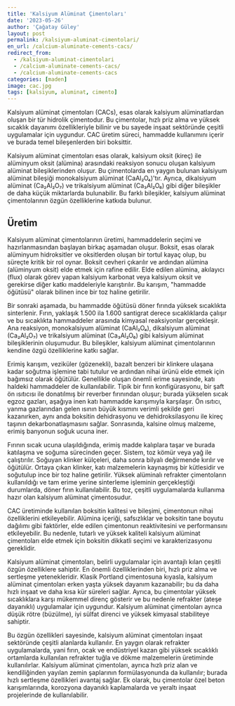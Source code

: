 ```yaml
---
title: 'Kalsiyum Alüminat Çimentoları'
date: '2023-05-26'
author: 'Çağatay Güley'
layout: post
permalink: /kalsiyum-aluminat-cimentolari/
en_url: /calcium-aluminate-cements-cacs/
redirect_from:
  - /kalsiyum-aluminat-cimentolari
  - /calcium-aluminate-cements-cacs/
  - /calcium-aluminate-cements-cacs
categories: [maden]
image: cac.jpg
tags: [kalsiyum, aluminat, cimento]
---
```


Kalsiyum alüminat çimentoları (CACs), esas olarak kalsiyum alüminatlardan oluşan bir tür hidrolik çimentodur. Bu çimentolar, hızlı priz alma ve yüksek sıcaklık dayanımı özellikleriyle bilinir ve bu sayede inşaat sektöründe çeşitli uygulamalar için uygundur. CAC üretim süreci, hammadde kullanımını içerir ve burada temel bileşenlerden biri boksittir.

Kalsiyum alüminat çimentoları esas olarak, kalsiyum oksit (kireç) ile alüminyum oksit (alümina) arasındaki reaksiyon sonucu oluşan kalsiyum alüminat bileşiklerinden oluşur. Bu çimentolarda en yaygın bulunan kalsiyum alüminat bileşiği monokalsiyum alüminat (CaAl₂O₄)'tır. Ayrıca, dikalsiyum alüminat (Ca₂Al₂O₇) ve trikalsiyum alüminat (Ca₃Al₂O₆) gibi diğer bileşikler de daha küçük miktarlarda bulunabilir. Bu farklı bileşikler, kalsiyum alüminat çimentolarının özgün özelliklerine katkıda bulunur.

## **Üretim**

Kalsiyum alüminat çimentolarının üretimi, hammaddelerin seçimi ve hazırlanmasından başlayan birkaç aşamadan oluşur. Boksit, esas olarak alüminyum hidroksitler ve oksitlerden oluşan bir tortul kayaç olup, bu süreçte kritik bir rol oynar. Boksit cevheri çıkarılır ve ardından alümina (alüminyum oksit) elde etmek için rafine edilir. Elde edilen alümina, akılayıcı (flux) olarak görev yapan kalsiyum karbonat veya kalsiyum oksit ve gerekirse diğer katkı maddeleriyle karıştırılır. Bu karışım, "hammadde öğütüsü" olarak bilinen ince bir toz haline getirilir.

Bir sonraki aşamada, bu hammadde öğütüsü döner fırında yüksek sıcaklıkta sinterlenir. Fırın, yaklaşık 1.500 ila 1.600 santigrat derece sıcaklıklarda çalışır ve bu sıcaklıkta hammaddeler arasında kimyasal reaksiyonlar gerçekleşir. Ana reaksiyon, monokalsiyum alüminat (CaAl₂O₄), dikalsiyum alüminat (Ca₂Al₂O₇) ve trikalsiyum alüminat (Ca₃Al₂O₆) gibi kalsiyum alüminat bileşiklerinin oluşumudur. Bu bileşikler, kalsiyum alüminat çimentolarının kendine özgü özelliklerine katkı sağlar.

Erimiş karışım, veziküler (gözenekli), bazalt benzeri bir klinkere ulaşana kadar soğutma işlemine tabi tutulur ve ardından nihai ürünü elde etmek için bağımsız olarak öğütülür. Genellikle oluşan önemli erime sayesinde, katı haldeki hammaddeler de kullanılabilir. Tipik bir fırın konfigürasyonu, bir şaft ön ısıtıcısı ile donatılmış bir reverber fırınından oluşur; burada yükselen sıcak egzoz gazları, aşağıya inen katı hammadde karışımıyla karşılaşır. Ön ısıtıcı, yanma gazlarından gelen ısının büyük kısmını verimli şekilde geri kazanırken, aynı anda boksitin dehidrasyonu ve dehidroksilasyonu ile kireç taşının dekarbonatlaşmasını sağlar. Sonrasında, kalsine olmuş malzeme, erimiş banyonun soğuk ucuna iner.

Fırının sıcak ucuna ulaşıldığında, erimiş madde kalıplara taşar ve burada katılaşma ve soğuma sürecinden geçer. Sistem, toz kömür veya yağ ile çalıştırılır. Soğuyan klinker külçeleri, daha sonra bilyalı değirmende kırılır ve öğütülür. Ortaya çıkan klinker, katı malzemelerin kaynaşmış bir kütlesidir ve soğutulup ince bir toz haline getirilir. Yüksek alüminalı refrakter çimentoların kullanıldığı ve tam erime yerine sinterleme işleminin gerçekleştiği durumlarda, döner fırın kullanılabilir. Bu toz, çeşitli uygulamalarda kullanıma hazır olan kalsiyum alüminat çimentosudur.

CAC üretiminde kullanılan boksitin kalitesi ve bileşimi, çimentonun nihai özelliklerini etkileyebilir. Alümina içeriği, safsızlıklar ve boksitin tane boyutu dağılımı gibi faktörler, elde edilen çimentonun reaktivitesini ve performansını etkileyebilir. Bu nedenle, tutarlı ve yüksek kaliteli kalsiyum alüminat çimentoları elde etmek için boksitin dikkatli seçimi ve karakterizasyonu gereklidir.

Kalsiyum alüminat çimentoları, belirli uygulamalar için avantajlı kılan çeşitli özgün özelliklere sahiptir. En önemli özelliklerinden biri, hızlı priz alma ve sertleşme yetenekleridir. Klasik Portland çimentosuna kıyasla, kalsiyum alüminat çimentoları erken yaşta yüksek dayanım kazanabilir; bu da daha hızlı inşaat ve daha kısa kür süreleri sağlar. Ayrıca, bu çimentolar yüksek sıcaklıklara karşı mükemmel direnç gösterir ve bu nedenle refrakter (ateşe dayanıklı) uygulamalar için uygundur. Kalsiyum alüminat çimentoları ayrıca düşük rötre (büzülme), iyi sülfat direnci ve yüksek kimyasal stabiliteye sahiptir.

Bu özgün özellikleri sayesinde, kalsiyum alüminat çimentoları inşaat sektöründe çeşitli alanlarda kullanılır. En yaygın olarak refrakter uygulamalarda, yani fırın, ocak ve endüstriyel kazan gibi yüksek sıcaklıklı ortamlarda kullanılan refrakter tuğla ve dökme malzemelerin üretiminde kullanılırlar. Kalsiyum alüminat çimentoları, ayrıca hızlı priz alan ve kendiliğinden yayılan zemin şaplarının formülasyonunda da kullanılır; burada hızlı sertleşme özellikleri avantaj sağlar. Ek olarak, bu çimentolar özel beton karışımlarında, korozyona dayanıklı kaplamalarda ve yeraltı inşaat projelerinde de kullanılabilir.